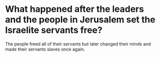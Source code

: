 # What happened after the leaders and the people in Jerusalem set the Israelite servants free?

The people freed all of their servants but later changed their minds and made their servants slaves once again.
